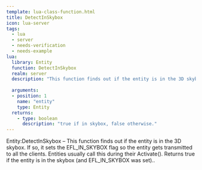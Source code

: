 ```yaml
---
template: lua-class-function.html
title: DetectInSkybox
icon: lua-server
tags:
  - lua
  - server
  - needs-verification
  - needs-example
lua:
  library: Entity
  function: DetectInSkybox
  realm: server
  description: "This function finds out if the entity is in the 3D skybox. If so, it sets the EFL_IN_SKYBOX flag so the entity gets transmitted to all the clients. Entities usually call this during their Activate(). Returns true if the entity is in the skybox (and EFL_IN_SKYBOX was set).."
  
  arguments:
  - position: 1
    name: "entity"
    type: Entity
  returns:
    - type: boolean
      description: "true if in skybox, false otherwise."
---
```


<div class="lua__search__keywords">
Entity:DetectInSkybox &#x2013; This function finds out if the entity is in the 3D skybox. If so, it sets the EFL_IN_SKYBOX flag so the entity gets transmitted to all the clients. Entities usually call this during their Activate(). Returns true if the entity is in the skybox (and EFL_IN_SKYBOX was set)..
</div>
